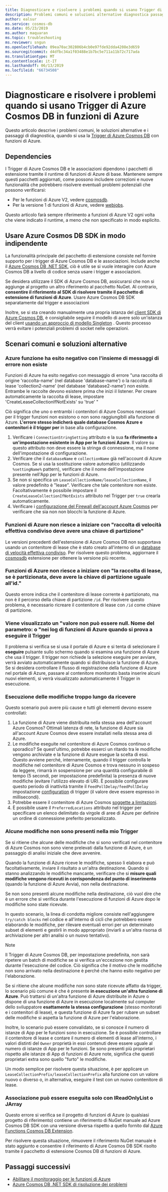 ```yaml
---
title: Diagnosticare e risolvere i problemi quando si usano Trigger di Azure Cosmos DB in funzioni di Azure
description: Problemi comuni e soluzioni alternative diagnostica passaggi, quando si usa il Trigger di Azure Cosmos DB con funzioni di Azure
author: ealsur
ms.service: cosmos-db
ms.date: 05/23/2019
ms.author: maquaran
ms.topic: troubleshooting
ms.reviewer: sngun
ms.openlocfilehash: 09ea70ac302806b4cb0e97fde92dda4208e3d659
ms.sourcegitcommit: d4dfbc34a1f03488e1b7bc5e711a11b72c717ada
ms.translationtype: MT
ms.contentlocale: it-IT
ms.lasthandoff: 06/13/2019
ms.locfileid: "66734508"
---
```

# <a name="diagnose-and-troubleshoot-issues-when-using-azure-cosmos-db-trigger-in-azure-functions"></a>Diagnosticare e risolvere i problemi quando si usano Trigger di Azure Cosmos DB in funzioni di Azure

Questo articolo descrive i problemi comuni, le soluzioni alternative e i passaggi di diagnostica, quando si usa la [Trigger di Azure Cosmos DB](change-feed-functions.md) con funzioni di Azure.

## <a name="dependencies"></a>Dependencies

I Trigger di Azure Cosmos DB e le associazioni dipendono i pacchetti di estensione tramite il runtime di funzioni di Azure di base. Mantenere sempre questi pacchetti aggiornati, come possono includere correzioni e nuove funzionalità che potrebbero risolvere eventuali problemi potenziali che possono verificarsi:

* Per le funzioni di Azure V2, vedere [cosmosdb](https://www.nuget.org/packages/Microsoft.Azure.WebJobs.Extensions.CosmosDB).
* Per la versione 1 di funzioni di Azure, vedere [webjobs](https://www.nuget.org/packages/Microsoft.Azure.WebJobs.Extensions.DocumentDB).

Questo articolo farà sempre riferimento a funzioni di Azure V2 ogni volta che viene indicato il runtime, a meno che non specificato in modo esplicito.

## <a name="consume-the-azure-cosmos-db-sdk-independently"></a>Usare Azure Cosmos DB SDK in modo indipendente

La funzionalità principale del pacchetto di estensione consiste nel fornire supporto per i trigger di Azure Cosmos DB e le associazioni. Include anche il [Azure Cosmos DB .NET SDK](sql-api-sdk-dotnet-core.md), ciò è utile se si vuole interagire con Azure Cosmos DB a livello di codice senza usare i trigger e associazioni.

Se desidera utilizzare il SDK di Azure Cosmos DB, assicurarsi che non si aggiunge al progetto un altro riferimento al pacchetto NuGet. Al contrario, **consentire il riferimento al SDK di risolvere tramite il pacchetto di estensione di funzioni di Azure**. Usare Azure Cosmos DB SDK separatamente dal trigger e associazioni

Inoltre, se si sta creando manualmente una propria istanza del [client SDK di Azure Cosmos DB](./sql-api-sdk-dotnet-core.md), è consigliabile seguire il modello di avere solo un'istanza del client [usando un approccio di modello Singleton](../azure-functions/manage-connections.md#documentclient-code-example-c) . Questo processo verrà evitare i potenziali problemi di socket nelle operazioni.

## <a name="common-scenarios-and-workarounds"></a>Scenari comuni e soluzioni alternative

### <a name="azure-function-fails-with-error-message-collection-doesnt-exist"></a>Azure funzione ha esito negativo con l'insieme di messaggi di errore non esiste

Funzioni di Azure ha esito negativo con messaggio di errore "una raccolta di origine 'raccolta-name' (nel database 'database-name') o la raccolta di lease 'collection2-name' (nel database 'database2-name') non esiste. Entrambe le raccolte devono esistere prima che inizi il listener. Per creare automaticamente la raccolta di lease, impostare 'CreateLeaseCollectionIfNotExists' su 'true' "

Ciò significa che uno o entrambi i contenitori di Azure Cosmos necessari per il trigger funzioni non esistono o non sono raggiungibili alla funzione di Azure. **L'errore stesso indicherà quale database Cosmos Azure e contenitori è il trigger per** in base alla configurazione.

1. Verificare i `ConnectionStringSetting` attributo e la sua **fa riferimento a un'impostazione esistente in App per le funzioni Azure**. Il valore su questo attributo non deve essere la stringa di connessione, ma il nome dell'impostazione di configurazione.
2. Verificare che il `databaseName` e `collectionName` già nell'account di Azure Cosmos. Se si usa la sostituzione valore automatico (utilizzando `%settingName%` pattern), verificare che il nome dell'impostazione presente nell'App per le funzioni di Azure.
3. Se non si specifica un `LeaseCollectionName/leaseCollectionName`, il valore predefinito è "lease". Verificare che tale contenitore non esiste. Facoltativamente è possibile impostare il `CreateLeaseCollectionIfNotExists` attributo nel Trigger per `true` crearla automaticamente.
4. Verificare i [configurazione del Firewall dell'account Azure Cosmos](how-to-configure-firewall.md) per verificare che sia non non blocchi la funzione di Azure.

### <a name="azure-function-fails-to-start-with-shared-throughput-collection-should-have-a-partition-key"></a>Funzioni di Azure non riesce a iniziare con "raccolta di velocità effettiva condiviso deve avere una chiave di partizione"

Le versioni precedenti dell'estensione di Azure Cosmos DB non supportava usando un contenitore di lease che è stato creato all'interno di un [database di velocità effettiva condiviso](./set-throughput.md#set-throughput-on-a-database). Per risolvere questo problema, aggiornare il [cosmosdb](https://www.nuget.org/packages/Microsoft.Azure.WebJobs.Extensions.CosmosDB) estensione per ottenere la versione più recente.

### <a name="azure-function-fails-to-start-with-the-lease-collection-if-partitioned-must-have-partition-key-equal-to-id"></a>Funzioni di Azure non riesce a iniziare con "la raccolta di lease, se è partizionata, deve avere la chiave di partizione uguale all'id."

Questo errore indica che il contenitore di lease corrente è partizionato, ma non è il percorso della chiave di partizione `/id`. Per risolvere questo problema, è necessario ricreare il contenitore di lease con `/id` come chiave di partizione.

### <a name="you-see-a-value-cannot-be-null-parameter-name-o-in-your-azure-functions-logs-when-you-try-to-run-the-trigger"></a>Viene visualizzato un "valore non può essere null. Nome del parametro: o "nei log di funzioni di Azure quando si prova a eseguire il Trigger

Il problema si verifica se si usa il portale di Azure e si tenta di selezionare il **eseguire** pulsante sullo schermo quando si esamina una funzione di Azure che usa il trigger. Il trigger non richiede la selezione eseguire per avviare, verrà avviato automaticamente quando si distribuisce la funzione di Azure. Se si desidera controllare il flusso di registrazione della funzione di Azure nel portale di Azure, passare al contenitore monitorato basta inserire alcuni nuovi elementi, si verrà visualizzato automaticamente il Trigger in esecuzione.

### <a name="my-changes-take-too-long-be-received"></a>Esecuzione delle modifiche troppo lungo da ricevere

Questo scenario può avere più cause e tutti gli elementi devono essere controllati:

1. La funzione di Azure viene distribuita nella stessa area dell'account Azure Cosmos? Ottimali latenza di rete, la funzione di Azure sia all'account Azure Cosmos deve essere installati nella stessa area di Azure.
2. Le modifiche eseguite nel contenitore di Azure Cosmos continuo o sporadico?
Se quest'ultimo, potrebbe esserci un ritardo tra le modifiche vengono archiviate e la funzione di Azure esegue la scelta di essi. Questo avviene perché, internamente, quando il trigger controlla le modifiche nel contenitore di Azure Cosmos e trova nessuno in sospeso da leggere, rimarrà in sospensione per una quantità configurabile di tempo (5 secondi, per impostazione predefinita) la presenza di nuove modifiche (evitare l'utilizzo elevato di UR). È possibile configurare questo periodo di inattività tramite il `FeedPollDelay/feedPollDelay` impostazione [configuration](../azure-functions/functions-bindings-cosmosdb-v2.md#trigger---configuration) di trigger (il valore deve essere espresso in millisecondi).
3. Potrebbe essere il contenitore di Azure Cosmos [soggette a limitazioni](./request-units.md).
4. È possibile usare il `PreferredLocations` attributo nel trigger per specificare un elenco delimitato da virgole di aree di Azure per definire un ordine di connessione preferito personalizzato.

### <a name="some-changes-are-missing-in-my-trigger"></a>Alcune modifiche non sono presenti nella mio Trigger

Se si ritiene che alcune delle modifiche che si sono verificati nel contenitore di Azure Cosmos non sono viene prelevati dalla funzione di Azure, è un passaggio di analisi iniziale che deve avvenire.

Quando la funzione di Azure riceve le modifiche, spesso li elabora e può facoltativamente, inviare il risultato a un'altra destinazione. Quando si stanno analizzando le modifiche mancante, verificare che si **misure quali modifiche vengono ricevuti in corrispondenza del punto di inserimento** (quando la funzione di Azure Avvia), non nella destinazione.

Se non sono presenti alcune modifiche nella destinazione, ciò vuol dire che è un errore che si verifica durante l'esecuzione di funzioni di Azure dopo le modifiche sono state ricevute.

In questo scenario, la linea di condotta migliore consiste nell'aggiungere `try/catch blocks` nel codice e all'interno di cicli che potrebbero essere elaborando le modifiche, per rilevare eventuali errori per un determinato subset di elementi e gestirli in modo appropriato (inviarli a un'altra risorsa di archiviazione per altri analisi o un nuovo tentativo). 

> [!NOTE]
> Il Trigger di Azure Cosmos DB, per impostazione predefinita, non sarà ripetere un batch di modifiche se si verifica un'eccezione non gestita durante l'esecuzione del codice. Ciò significa che il motivo che le modifiche non sono arrivato nella destinazione è perché che hanno esito negativo per l'elaborazione.

Se si ritiene che alcune modifiche non sono state ricevute affatto da trigger, lo scenario più comune è che è presente **in esecuzione un'altra funzione di Azure**. Può trattarsi di un'altra funzione di Azure distribuite in Azure o dispone di una funzione di Azure in esecuzione localmente sul computer dello sviluppatore **esattamente la stessa configurazione** (stesso monitorati e i contenitori di lease), e questa funzione di Azure fa per rubare un subset delle modifiche si aspetta la funzione di Azure per l'elaborazione.

Inoltre, lo scenario può essere convalidato, se si conosce il numero di istanze di App per le funzioni sono in esecuzione. Se è possibile controllare il contenitore di lease e contare il numero di elementi di lease all'interno, i valori distinti del `Owner` proprietà in essi contenuti deve essere uguale al numero di istanze di App per le funzioni. Se sono presenti più proprietari rispetto alle istanze di App di funzioni di Azure note, significa che questi proprietari extra sono quello "furto" le modifiche.

Un modo semplice per risolvere questa situazione, è per applicare un `LeaseCollectionPrefix/leaseCollectionPrefix` alla funzione con un valore nuovo o diverso o, in alternativa, eseguire il test con un nuovo contenitore di lease.

### <a name="binding-can-only-be-done-with-ireadonlylistdocument-or-jarray"></a>Associazione può essere eseguita solo con IReadOnlyList<Document> o JArray

Questo errore si verifica se il progetto di funzioni di Azure (o qualsiasi progetto di riferimento) contiene un riferimento di NuGet manuale ad Azure Cosmos DB SDK con una versione diversa rispetto a quello fornito dal [Azure Functions Cosmos DB Extension](./troubleshoot-changefeed-functions.md#dependencies).

Per risolvere questa situazione, rimuovere il riferimento NuGet manuale è stato aggiunto e consentire il riferimento di Azure Cosmos DB SDK risolto tramite il pacchetto di estensione Cosmos DB di funzioni di Azure.

## <a name="next-steps"></a>Passaggi successivi

* [Abilitare il monitoraggio per le funzioni di Azure](../azure-functions/functions-monitoring.md)
* [Azure Cosmos DB .NET SDK di risoluzione dei problemi](./troubleshoot-dot-net-sdk.md)